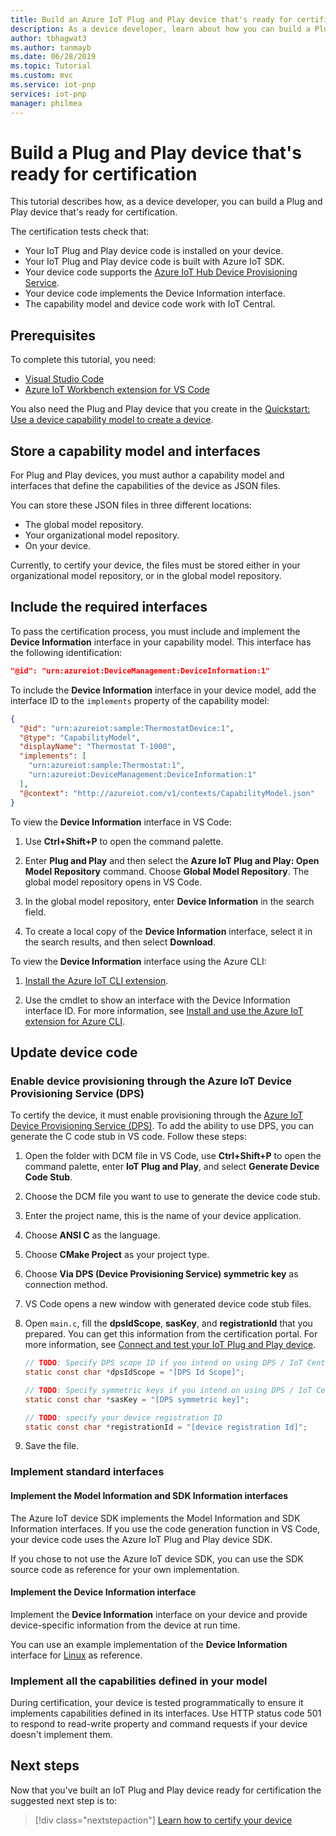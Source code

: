 ```yaml
---
title: Build an Azure IoT Plug and Play device that's ready for certification | Microsoft Docs
description: As a device developer, learn about how you can build a Plug and Play device that's ready for certification.
author: tbhagwat3
ms.author: tanmayb
ms.date: 06/28/2019
ms.topic: Tutorial
ms.custom: mvc
ms.service: iot-pnp
services: iot-pnp
manager: philmea
---
```


# Build a Plug and Play device that's ready for certification

This tutorial describes how, as a device developer, you can build a Plug and Play device that's ready for certification.

The certification tests check that:

- Your IoT Plug and Play device code is installed on your device.
- Your IoT Plug and Play device code is built with Azure IoT SDK.
- Your device code supports the [Azure IoT Hub Device Provisioning Service](../iot-dps/about-iot-dps.md).
- Your device code implements the Device Information interface.
- The capability model and device code work with IoT Central.

## Prerequisites

To complete this tutorial, you need:

- [Visual Studio Code](https://code.visualstudio.com/download)
- [Azure IoT Workbench extension for VS Code](https://github.com/Azure/Azure-IoT-PnP-Preview/blob/master/VSCode/README.md#installation)

You also need the Plug and Play device that you create in the [Quickstart: Use a device capability model to create a device](quickstart-create-pnp-device.md).

## Store a capability model and interfaces

For Plug and Play devices, you must author a capability model and interfaces that define the capabilities of the device as JSON files.

You can store these JSON files in three different locations:

- The global model repository.
- Your organizational model repository.
- On your device.

Currently, to certify your device, the files must be stored either in your organizational model repository, or in the global model repository.

## Include the required interfaces

To pass the certification process, you must include and implement the **Device Information** interface in your capability model. This interface has the following identification:

```json
"@id": "urn:azureiot:DeviceManagement:DeviceInformation:1"
```

To include the **Device Information** interface in your device model, add the interface ID to the `implements` property of the capability model:

```json
{
  "@id": "urn:azureiot:sample:ThermostatDevice:1",
  "@type": "CapabilityModel",
  "displayName": "Thermostat T-1000",
  "implements": [
    "urn:azureiot:sample:Thermostat:1",
    "urn:azureiot:DeviceManagement:DeviceInformation:1"
  ],
  "@context": "http://azureiot.com/v1/contexts/CapabilityModel.json"
}
```

To view the **Device Information** interface in VS Code:

1. Use **Ctrl+Shift+P** to open the command palette.

1. Enter **Plug and Play** and then select the **Azure IoT Plug and Play: Open Model Repository** command. Choose **Global Model Repository**. The global model repository opens in VS Code.

1. In the global model repository, enter **Device Information** in the search field.

1. To create a local copy of the **Device Information** interface, select it in the search results, and then select **Download**.

To view the **Device Information** interface using the Azure CLI:

1. [Install the Azure IoT CLI extension](howto-install-pnp-cli.md).

1. Use the cmdlet to show an interface with the Device Information interface ID. For more information, see [Install and use the Azure IoT extension for Azure CLI](howto-install-pnp-cli.md#manage-interfaces-in-a-model-repository).

## Update device code

### Enable device provisioning through the Azure IoT Device Provisioning Service (DPS)

To certify the device, it must enable provisioning through the [Azure IoT Device Provisioning Service (DPS)](https://docs.microsoft.com/azure/iot-dps/about-iot-dps). To add the ability to use DPS, you can generate the C code stub in VS code. Follow these steps:

1. Open the folder with DCM file in VS Code, use **Ctrl+Shift+P** to open the command palette, enter **IoT Plug and Play**, and select **Generate Device Code Stub**.

1. Choose the DCM file you want to use to generate the device code stub.

1. Enter the project name, this is the name of your device application.

1. Choose **ANSI C** as the language.

1. Choose **CMake Project** as your project type.

1. Choose **Via DPS (Device Provisioning Service) symmetric key** as connection method.

1. VS Code opens a new window with generated device code stub files.

1. Open `main.c`, fill the **dpsIdScope**, **sasKey**, and **registrationId** that you prepared. You can get this information from the certification portal. For more information, see [Connect and test your IoT Plug and Play device](tutorial-certification-test.md#connect-and-discover-interfaces).

    ```c
    // TODO: Specify DPS scope ID if you intend on using DPS / IoT Central.
    static const char *dpsIdScope = "[DPS Id Scope]";
    
    // TODO: Specify symmetric keys if you intend on using DPS / IoT Central and symmetric key based auth.
    static const char *sasKey = "[DPS symmetric key]";
    
    // TODO: specify your device registration ID
    static const char *registrationId = "[device registration Id]";
    ```

1. Save the file.

### Implement standard interfaces

#### Implement the Model Information and SDK Information interfaces

The Azure IoT device SDK implements the Model Information and SDK Information interfaces. If you use the code generation function in VS Code, your device code uses the Azure IoT Plug and Play device SDK.

If you chose to not use the Azure IoT device SDK, you can use the SDK source code as reference for your own implementation.

#### Implement the Device Information interface

Implement the **Device Information** interface on your device and provide device-specific information from the device at run time.

You can use an example implementation of the **Device Information** interface for [Linux](https://github.com/Azure/azure-iot-sdk-c-pnp/) as reference.

### Implement all the capabilities defined in your model

During certification, your device is tested programmatically to ensure it implements capabilities defined in its interfaces. Use HTTP status code 501 to respond to read-write property and command requests if your device doesn't implement them.

## Next steps

Now that you've built an IoT Plug and Play device ready for certification the suggested next step is to:

> [!div class="nextstepaction"]
> [Learn how to certify your device](tutorial-certification-test.md)
